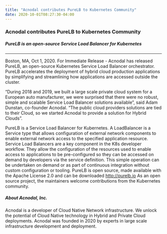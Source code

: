 ```yaml
---
title: "Acnodal contributes PureLB to Kubernetes Community"
date: 2020-10-01T08:27:30-04:00
---
```


### Acnodal contributes PureLB to Kubernetes Community
##### _PureLB is an open-source Service Load Balancer for Kubernetes_ 

---

Boston, MA, Oct 1, 2020. For Immediate Release - Acnodal has released PureLB, an open-source Kubernetes Service Load Balancer orchestrator.  PureLB accelerates the deployment of hybrid cloud production applications by simplifying and streamlining how applications are accessed outside the cluster.

“During 2018 and 2019, we built a large scale private cloud system for a European auto manufacturer, we were surprised that there were no robust, simple and scalable Service Load Balancer solutions available”, said Adam Dunstan, co-founder Acnodal.  “The public cloud providers  solutions are tied to their Cloud, so we started Acnodal to provide a solution for Hybrid Clouds”. 

PureLB is a Service Load Balancer for Kubernetes. A LoadBalancer is a Service type that allows configuration of external network components to enable external network access to the specified application resource.  Service Load Balancers are a key component in the K8s developer workflow. They allow the configuration of the resources used to enable access to applications to be pre-configured so they can be accessed on demand by developers via the service definition. This simple operation can be undertaken on demand or as part of continuous integration  without custom configuration or tooling.
PureLB is open source, made available with the Apache License 2.0 and can be downloaded  http://purelb.io  As an open source project, the maintainers welcome contributions from the Kubernetes community. 


##### About Acnodal, Inc.
Acnodal is a developer of Cloud Native Network infrastructure. We unlock the potential of Cloud Native technology in Hybrid and Private Cloud deployments. Acnodal was founded in 2020 by experts in large scale infrastructure development and deployment.


